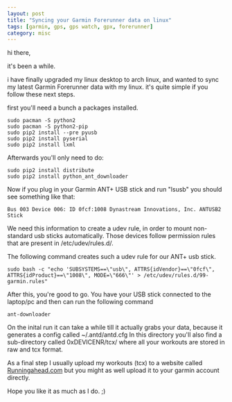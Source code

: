 ```yaml
---
layout: post
title: "Syncing your Garmin Forerunner data on linux"
tags: [garmin, gps, gps watch, gpx, forerunner]
category: misc
---
```


hi there,

it's been a while.

i have finally upgraded my linux desktop to arch linux, and wanted to sync my latest Garmin Forerunner data with my linux.
it's quite simple if you follow these next steps.

<!--more-->

first you'll need a bunch a packages installed.

    sudo pacman -S python2
    sudo pacman -S python2-pip
    sudo pip2 install --pre pyusb
    sudo pip2 install pyserial
    sudo pip2 install lxml


Afterwards you'll only need to do:

    sudo pip2 install distribute
    sudo pip2 install python_ant_downloader

Now if you plug in your Garmin ANT+ USB stick and run "lsusb" you should see something like that:

    Bus 003 Device 006: ID 0fcf:1008 Dynastream Innovations, Inc. ANTUSB2 Stick

We need this information to create a udev rule, in order to mount non-standard usb sticks automatically. Those devices follow permission rules that are present in /etc/udev/rules.d/.

The following command creates such a udev rule for our ANT+ usb stick.

    sudo bash -c "echo 'SUBSYSTEMS==\"usb\", ATTRS{idVendor}==\"0fcf\", ATTRS{idProduct}==\"1008\", MODE=\"666\"' > /etc/udev/rules.d/99-garmin.rules"

After this, you're good to go. You have your USB stick connected to the laptop/pc and then can run the following command

    ant-downloader

On the inital run it can take a while till it actually grabs your data, because it generates a config called ~/.antd/antd.cfg
In this directory you'll also find a sub-directory called 0xDEVICENR/tcx/  where all your workouts are stored in raw and tcx format.

As a final step I usually upload my workouts (tcx) to a website called [Runningahead.com](http://www.runningahead.com) but you might as well upload it to your garmin account directly.

Hope you like it as much as I do. ;)
